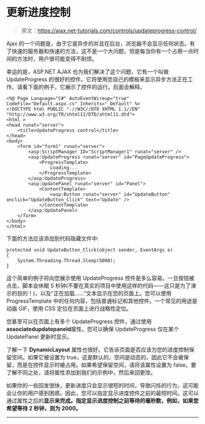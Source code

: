 # 更新进度控制

> 原文：<https://ajax.net-tutorials.com/controls/updateprogress-control/>

Ajax 的一个问题是，由于它是异步的并且在后台，浏览器不会显示任何状态。有了快速的服务器和快速的方法，这不是一个大问题，但是每当你有一个占用一点时间的方法时，用户很可能变得不耐烦。

幸运的是，ASP.NET AJAX 也为我们解决了这个问题，它有一个叫做 UpdateProgress 的很好的控件。它将使用您自己的模板来显示异步方法正在工作。请看下面的例子，它展示了控件的运行。后面会解释。

```
<%@ Page Language="C#" AutoEventWireup="true" CodeFile="Default.aspx.cs" Inherits="_Default" %>
<!DOCTYPE html PUBLIC "-//W3C//DTD XHTML 1.1//EN" "http://www.w3.org/TR/xhtml11/DTD/xhtml11.dtd">
<html >
<head runat="server">
    <title>UpdateProgress control</title>
</head>
<body>
    <form id="form1" runat="server">
        <asp:ScriptManager ID="ScriptManager1" runat="server" />
        <asp:UpdateProgress runat="server" id="PageUpdateProgress">
            <ProgressTemplate>
                Loading...
            </ProgressTemplate>
        </asp:UpdateProgress>
        <asp:UpdatePanel runat="server" id="Panel">
            <ContentTemplate>
                <asp:Button runat="server" id="UpdateButton" onclick="UpdateButton_Click" text="Update" />
            </ContentTemplate>
        </asp:UpdatePanel>
    </form>
</body>
</html>
```

下面的方法应该添加到代码隐藏文件中:

```
protected void UpdateButton_Click(object sender, EventArgs e)
{
    System.Threading.Thread.Sleep(5000);
}
```

这个简单的例子将向您展示使用 UpdateProgress 控件是多么容易。一旦按钮被点击，脚本会休眠 5 秒钟(不要在真实的项目中使用这样的代码——这只是为了演示的目的！)，以及“正在加载……”文本显示在您的页面上。您可以使用 ProgressTemplate 中的任何内容，包括普通标记和其他控件。一个常见的用途是动画 GIF，使用 CSS 定位在页面上进行战略性定位。

<input type="hidden" name="IL_IN_ARTICLE">

您甚至可以在页面上有多个 UpdateProgress 控件，通过使用**associatedupdatepaneld**属性，您可以确保 UpdateProgress 仅在某个 UpdatePanel 更新时显示。

了解一下 **DynamicLayout** 属性也很好。它告诉页面是否应该为您的进度控制保留空间。如果它被设置为 true，这是默认的，空间是动态的，因此它不会被保留，而是在控件显示时被占用。如果希望保留空间，请将该属性设置为 false。要了解不同之处，请将属性添加到我们的示例中，然后来回更改。

如果你的一些回发很快，更新进度只会显示很短的时间，导致闪烁的行为，这可能会让你的用户感到困惑。因此，您可以指定显示进度控件之前的最短时间。这可以通过属性之后的**显示来完成。指定显示进度控制之前等待的毫秒数，例如，如果您希望等待 2 秒钟，则为 2000。**

* * *
